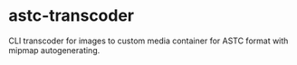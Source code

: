 # astc-transcoder
CLI transcoder for images to custom media container for ASTC format with mipmap autogenerating.
